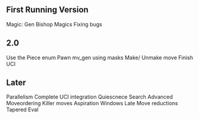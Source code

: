## First Running Version
Magic: Gen Bishop Magics
Fixing bugs

## 2.0
Use the Piece enum
Pawn mv_gen using masks
Make/ Unmake move
Finish UCI

## Later
Parallelism
Complete UCI integration
Quiescnece Search
Advanced Moveordering
Killer moves
Aspiration Windows
Late Move reductions
Tapered Eval
